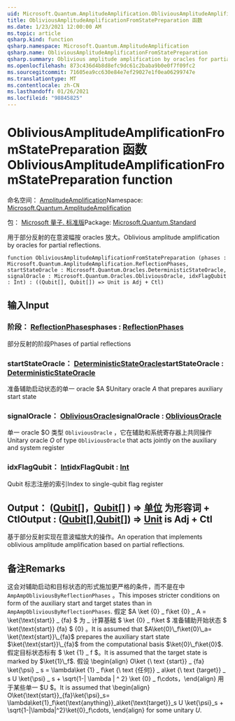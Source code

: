 ```yaml
---
uid: Microsoft.Quantum.AmplitudeAmplification.ObliviousAmplitudeAmplificationFromStatePreparation
title: ObliviousAmplitudeAmplificationFromStatePreparation 函数
ms.date: 1/23/2021 12:00:00 AM
ms.topic: article
qsharp.kind: function
qsharp.namespace: Microsoft.Quantum.AmplitudeAmplification
qsharp.name: ObliviousAmplitudeAmplificationFromStatePreparation
qsharp.summary: Oblivious amplitude amplification by oracles for partial reflections.
ms.openlocfilehash: 873c436d4b8d8efc9dc61c2baba9b0e0f7f09fc2
ms.sourcegitcommit: 71605ea9cc630e84e7ef29027e1f0ea06299747e
ms.translationtype: MT
ms.contentlocale: zh-CN
ms.lasthandoff: 01/26/2021
ms.locfileid: "98845825"
---
```

# <a name="obliviousamplitudeamplificationfromstatepreparation-function"></a><span data-ttu-id="6a4de-102">ObliviousAmplitudeAmplificationFromStatePreparation 函数</span><span class="sxs-lookup"><span data-stu-id="6a4de-102">ObliviousAmplitudeAmplificationFromStatePreparation function</span></span>

<span data-ttu-id="6a4de-103">命名空间： [AmplitudeAmplification](xref:Microsoft.Quantum.AmplitudeAmplification)</span><span class="sxs-lookup"><span data-stu-id="6a4de-103">Namespace: [Microsoft.Quantum.AmplitudeAmplification](xref:Microsoft.Quantum.AmplitudeAmplification)</span></span>

<span data-ttu-id="6a4de-104">包： [Microsoft 量子. 标准版](https://nuget.org/packages/Microsoft.Quantum.Standard)</span><span class="sxs-lookup"><span data-stu-id="6a4de-104">Package: [Microsoft.Quantum.Standard](https://nuget.org/packages/Microsoft.Quantum.Standard)</span></span>


<span data-ttu-id="6a4de-105">用于部分反射的在意波幅按 oracles 放大。</span><span class="sxs-lookup"><span data-stu-id="6a4de-105">Oblivious amplitude amplification by oracles for partial reflections.</span></span>

```qsharp
function ObliviousAmplitudeAmplificationFromStatePreparation (phases : Microsoft.Quantum.AmplitudeAmplification.ReflectionPhases, startStateOracle : Microsoft.Quantum.Oracles.DeterministicStateOracle, signalOracle : Microsoft.Quantum.Oracles.ObliviousOracle, idxFlagQubit : Int) : ((Qubit[], Qubit[]) => Unit is Adj + Ctl)
```


## <a name="input"></a><span data-ttu-id="6a4de-106">输入</span><span class="sxs-lookup"><span data-stu-id="6a4de-106">Input</span></span>

### <a name="phases--reflectionphases"></a><span data-ttu-id="6a4de-107">阶段： [ReflectionPhases](xref:Microsoft.Quantum.AmplitudeAmplification.ReflectionPhases)</span><span class="sxs-lookup"><span data-stu-id="6a4de-107">phases : [ReflectionPhases](xref:Microsoft.Quantum.AmplitudeAmplification.ReflectionPhases)</span></span>

<span data-ttu-id="6a4de-108">部分反射的阶段</span><span class="sxs-lookup"><span data-stu-id="6a4de-108">Phases of partial reflections</span></span>


### <a name="startstateoracle--deterministicstateoracle"></a><span data-ttu-id="6a4de-109">startStateOracle： [DeterministicStateOracle](xref:Microsoft.Quantum.Oracles.DeterministicStateOracle)</span><span class="sxs-lookup"><span data-stu-id="6a4de-109">startStateOracle : [DeterministicStateOracle](xref:Microsoft.Quantum.Oracles.DeterministicStateOracle)</span></span>

<span data-ttu-id="6a4de-110">准备辅助启动状态的单一 oracle $A $</span><span class="sxs-lookup"><span data-stu-id="6a4de-110">Unitary oracle $A$ that prepares auxiliary start state</span></span>


### <a name="signaloracle--obliviousoracle"></a><span data-ttu-id="6a4de-111">signalOracle： [ObliviousOracle](xref:Microsoft.Quantum.Oracles.ObliviousOracle)</span><span class="sxs-lookup"><span data-stu-id="6a4de-111">signalOracle : [ObliviousOracle](xref:Microsoft.Quantum.Oracles.ObliviousOracle)</span></span>

<span data-ttu-id="6a4de-112">单一 oracle $O 类型 `ObliviousOracle` ，它在辅助和系统寄存器上共同操作</span><span class="sxs-lookup"><span data-stu-id="6a4de-112">Unitary oracle $O$ of type `ObliviousOracle` that acts jointly on the auxiliary and system register</span></span>


### <a name="idxflagqubit--int"></a><span data-ttu-id="6a4de-113">idxFlagQubit： [Int](xref:microsoft.quantum.lang-ref.int)</span><span class="sxs-lookup"><span data-stu-id="6a4de-113">idxFlagQubit : [Int](xref:microsoft.quantum.lang-ref.int)</span></span>

<span data-ttu-id="6a4de-114">Qubit 标志注册的索引</span><span class="sxs-lookup"><span data-stu-id="6a4de-114">Index to single-qubit flag register</span></span>



## <a name="output--qubitqubit--unit--is-adj--ctl"></a><span data-ttu-id="6a4de-115">Output： ([Qubit](xref:microsoft.quantum.lang-ref.qubit)[]，[Qubit](xref:microsoft.quantum.lang-ref.qubit)[] ) => [单位](xref:microsoft.quantum.lang-ref.unit)  为形容词 + Ctl</span><span class="sxs-lookup"><span data-stu-id="6a4de-115">Output : ([Qubit](xref:microsoft.quantum.lang-ref.qubit)[],[Qubit](xref:microsoft.quantum.lang-ref.qubit)[]) => [Unit](xref:microsoft.quantum.lang-ref.unit)  is Adj + Ctl</span></span>

<span data-ttu-id="6a4de-116">基于部分反射实现在意波幅放大的操作。</span><span class="sxs-lookup"><span data-stu-id="6a4de-116">An operation that implements oblivious amplitude amplification based on partial reflections.</span></span>

## <a name="remarks"></a><span data-ttu-id="6a4de-117">备注</span><span class="sxs-lookup"><span data-stu-id="6a4de-117">Remarks</span></span>

<span data-ttu-id="6a4de-118">这会对辅助启动和目标状态的形式施加更严格的条件，而不是在中 `AmpAmpObliviousByReflectionPhases` 。</span><span class="sxs-lookup"><span data-stu-id="6a4de-118">This imposes stricter conditions on form of the auxiliary start and target states than in `AmpAmpObliviousByReflectionPhases`.</span></span>
<span data-ttu-id="6a4de-119">假定 $A \ket {0} \_ f\ket {0} \_ A = \ket{\text{start}} \_ {fa} $ 为 \_ 计算基础 $ \ket {0} \_ f\ket $ 准备辅助开始状态 $ \ket{\text{start}} {fa} $ {0} 。</span><span class="sxs-lookup"><span data-stu-id="6a4de-119">It is assumed that $A\ket{0}\_f\ket{0}\_a= \ket{\text{start}}\_{fa}$ prepares the auxiliary start state $\ket{\text{start}}\_{fa}$ from the computational basis $\ket{0}\_f\ket{0}$.</span></span>
<span data-ttu-id="6a4de-120">假定目标状态标有 $ \ket {1} \_ f $。</span><span class="sxs-lookup"><span data-stu-id="6a4de-120">It is assumed that the target state is marked by $\ket{1}\_f$.</span></span>
<span data-ttu-id="6a4de-121">假设 \begin{align} O\ket {\ text {start}} \_ {fa} \ket{\psi} \_ s = \lambda\ket {1} \_ f\ket {\ text {任何}} \_ a\ket {\ text {target}} \_ s U \ket{\psi} \_ s + \sqrt{1-| \lambda | ^ 2} \ket {0} \_ f\cdots，\end{align} 用于某些单一 $U $。</span><span class="sxs-lookup"><span data-stu-id="6a4de-121">It is assumed that \begin{align} O\ket{\text{start}}\_{fa}\ket{\psi}\_s= \lambda\ket{1}\_f\ket{\text{anything}}\_a\ket{\text{target}}\_s U \ket{\psi}\_s + \sqrt{1-|\lambda|^2}\ket{0}\_f\cdots, \end{align} for some unitary $U$.</span></span>